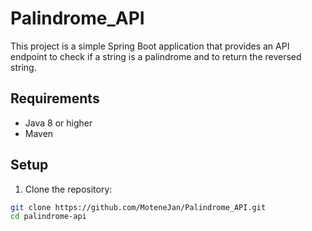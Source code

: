 # Palindrome_API

This project is a simple Spring Boot application that provides an API endpoint to check if a string is a palindrome and to return the reversed string.

## Requirements

- Java 8 or higher
- Maven

## Setup

1. Clone the repository:

```sh
git clone https://github.com/MoteneJan/Palindrome_API.git
cd palindrome-api

